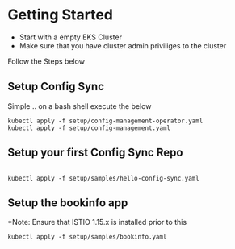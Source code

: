 # Getting Started 

- Start with a empty EKS Cluster 
- Make sure that you have cluster admin priviliges to the cluster 

Follow the Steps below 

## Setup Config Sync 

Simple .. on a bash shell execute the below 

```
kubectl apply -f setup/config-management-operator.yaml
kubectl apply -f setup/config-management.yaml

```

## Setup your first Config Sync Repo 

```

kubectl apply -f setup/samples/hello-config-sync.yaml

```

## Setup the bookinfo app 

*Note: Ensure that ISTIO 1.15.x is installed prior to this 

```
kubectl apply -f setup/samples/bookinfo.yaml

```